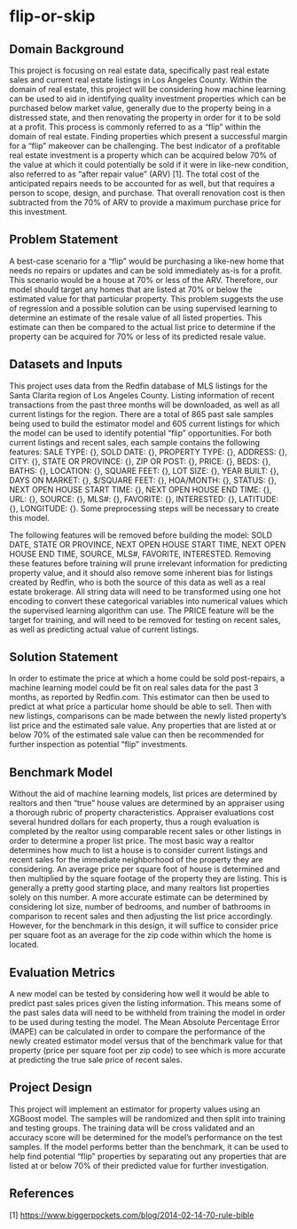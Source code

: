 # flip-or-skip

## Domain Background
This project is focusing on real estate data, specifically past real estate sales and current real estate listings in Los Angeles County. Within the domain of real estate, this project will be considering how machine learning can be used to aid in identifying quality investment properties which can be purchased below market value, generally due to the property being in a distressed state, and then renovating the property in order for it to be sold at a profit. This process is commonly referred to as a “flip” within the domain of real estate. Finding properties which present a successful margin for a “flip” makeover can be challenging. The best indicator of a profitable real estate investment is a property which can be acquired below 70% of the value at which it could potentially be sold if it were in like-new condition, also referred to as “after repair value” (ARV) [1]. The total cost of the anticipated repairs needs to be accounted for as well, but that requires a person to scope, design, and purchase. That overall renovation cost is then subtracted from the 70% of ARV to provide a maximum purchase price for this investment.

## Problem Statement
A best-case scenario for a “flip” would be purchasing a like-new home that needs no repairs or updates and can be sold immediately as-is for a profit. This scenario would be a house at 70% or less of the ARV. Therefore, our model should target any homes that are listed at 70% or below the estimated value for that particular property. This problem suggests the use of regression and a possible solution can be using supervised learning to determine an estimate of the resale value of all listed properties. This estimate can then be compared to the actual list price to determine if the property can be acquired for 70% or less of its predicted resale value.

## Datasets and Inputs
This project uses data from the Redfin database of MLS listings for the Santa Clarita region of Los Angeles County. Listing information of recent transactions from the past three months will be downloaded, as well as all current listings for the region. There are a total of 865 past sale samples being used to build the estimator model and 605 current listings for which the model can be used to identify potential “flip” opportunities. For both current listings and recent sales, each sample contains the following features: SALE TYPE: {<string data>}, SOLD DATE: {<string data>}, PROPERTY TYPE: {<string data>}, ADDRESS: {<string data>}, CITY: {<string data>}, STATE OR PROVINCE: {<string data>}, ZIP OR POST: {<integer data>}, PRICE: {<integer data>}, BEDS: {<integer data>}, BATHS: {<float data>}, LOCATION: {<string data>}, SQUARE FEET: {<integer data>}, LOT SIZE: {<integer data>}, YEAR BUILT: {<integer data>}, DAYS ON MARKET: {<integer data>}, $/SQUARE FEET: {<integer data>}, HOA/MONTH: {<integer data>}, STATUS: {<string data>}, NEXT OPEN HOUSE START TIME: {<date data>}, NEXT OPEN HOUSE END TIME: {<date data>}, URL: {<string data>}, SOURCE: {<string data>}, MLS#: {<string data>}, FAVORITE: {<character data>}, INTERESTED: {<character data>}, LATITUDE: {<float data>}, LONGITUDE: {<float data>}. Some preprocessing steps will be necessary to create this model. 

The following features will be removed before building the model: SOLD DATE, STATE OR PROVINCE, NEXT OPEN HOUSE START TIME, NEXT OPEN HOUSE END TIME, SOURCE, MLS#, FAVORITE, INTERESTED. Removing these features before training will prune irrelevant information for predicting property value, and it should also remove some inherent bias for listings created by Redfin, who is both the source of this data as well as a real estate brokerage. All string data will need to be transformed using one hot encoding to convert these categorical variables into numerical values which the supervised learning algorithm can use. The PRICE feature will be the target for training, and will need to be removed for testing on recent sales, as well as predicting actual value of current listings.

## Solution Statement
In order to estimate the price at which a home could be sold post-repairs, a machine learning model could be fit on real sales data for the past 3 months, as reported by Redfin.com. This estimator can then be used to predict at what price a particular home should be able to sell. Then with new listings, comparisons can be made between the newly listed property’s list price and the estimated sale value. Any properties that are listed at or below 70% of the estimated sale value can then be recommended for further inspection as potential “flip” investments.

## Benchmark Model
Without the aid of machine learning models, list prices are determined by realtors and then “true” house values are determined by an appraiser using a thorough rubric of property characteristics. Appraiser evaluations cost several hundred dollars for each property, thus a rough evaluation is completed by the realtor using comparable recent sales or other listings in order to determine a proper list price. The most basic way a realtor determines how much to list a house is to consider current listings and recent sales for the immediate neighborhood of the property they are considering. An average price per square foot of house is determined and then multiplied by the square footage of the property they are listing. This is generally a pretty good starting place, and many realtors list properties solely on this number. A more accurate estimate can be determined by considering lot size, number of bedrooms, and number of bathrooms in comparison to recent sales and then adjusting the list price accordingly. However, for the benchmark in this design, it will suffice to consider price per square foot as an average for the zip code within which the home is located.

## Evaluation Metrics
A new model can be tested by considering how well it would be able to predict past sales prices given the listing information. This means some of the past sales data will need to be withheld from training the model in order to be used during testing the model. The Mean Absolute Percentage Error (MAPE) can be calculated in order to compare the performance of the newly created estimator model versus that of the benchmark value for that property (price per square foot per zip code) to see which is more accurate at predicting the true sale price of recent sales.

## Project Design
This project will implement an estimator for property values using an XGBoost model. The samples will be randomized and then split into training and testing groups. The training data will be cross validated and an accuracy score will be determined for the model’s performance on the test samples. If the model performs better than the benchmark, it can be used to help find potential “flip” properties by separating out any properties that are listed at or below 70% of their predicted value for further investigation. 

## References
[1] https://www.biggerpockets.com/blog/2014-02-14-70-rule-bible

